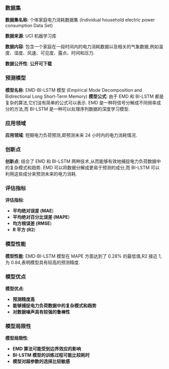 ### 数据集
**数据集名称**:  个体家庭电力消耗数据集 (Individual household electric power consumption Data Set)

**数据来源**:  UCI 机器学习库

**数据内容**:  包含一个家庭在一段时间内的电力消耗数据以及相关的气象数据,例如温度、湿度、风速、可见度、露点、时间和压力. 

**数据公开性**:  **公开可下载**
### 预测模型
**模型名称**:  EMD-BI-LSTM 模型 (Empirical Mode Decomposition and Bidirectional Long Short-Term Memory)
**模型公式**:  由于 EMD 和 BI-LSTM 都是复杂的算法,它们没有简单的公式可以表示. EMD 是一种将信号分解成不同频率成分的方法,而 BI-LSTM 是一种可以处理序列数据的深度学习模型. 
### 应用领域
**应用领域**:  短期电力负荷预测,即预测未来 24 小时内的电力消耗情况. 
### 创新点
**创新点**:  结合了 EMD 和 BI-LSTM 两种技术,从而能够有效地捕捉电力负荷数据中的复杂模式和趋势. EMD 可以将数据分解成更易于预测的成分,而 BI-LSTM 可以利用这些成分来预测未来的电力消耗. 
### 评估指标
**评估指标**: 
*   **平均绝对误差 (MAE**) 
*   **平均绝对百分比误差 (MAPE**) 
*   **均方根误差 (RMSE**) 
*   **R 平方 (R2**) 
### 模型性能
**模型性能**:  EMD-BI-LSTM 模型在 MAPE 方面达到了 0.28% 的最低值,R2 接近 1,为 0.84,表明模型具有较高的预测精度. 
### 模型优点
**模型优点**: 
*   **预测精度高**
*   **能够捕捉电力负荷数据中的复杂模式和趋势**
*   **对数据噪声具有较强的鲁棒性**
### 模型局限性
**模型局限性**: 
*   **EMD 算法可能受到边界效应的影响**
*   **BI-LSTM 模型的训练过程可能比较耗时**
*   **模型对超参数的选择比较敏感**
